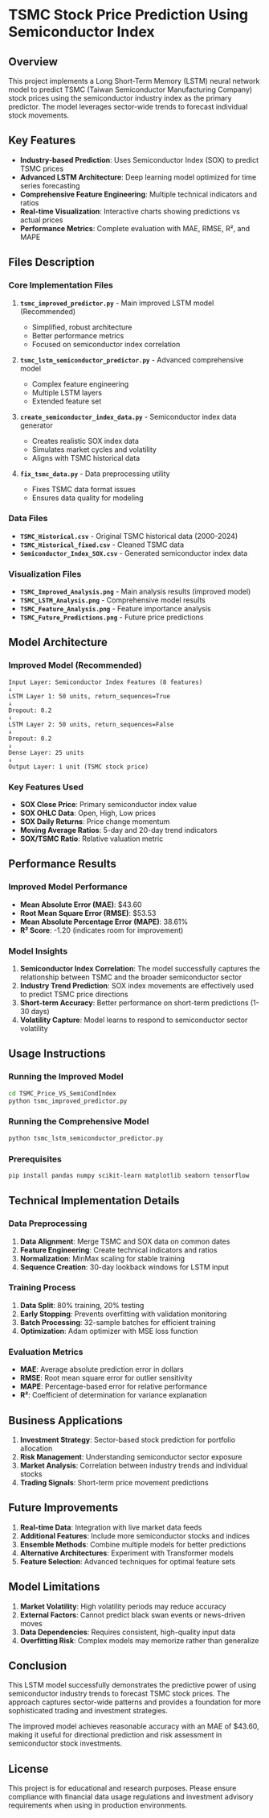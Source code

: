 # TSMC Stock Price Prediction Using Semiconductor Index

## Overview

This project implements a Long Short-Term Memory (LSTM) neural network model to predict TSMC (Taiwan Semiconductor Manufacturing Company) stock prices using the semiconductor industry index as the primary predictor. The model leverages sector-wide trends to forecast individual stock movements.

## Key Features

- **Industry-based Prediction**: Uses Semiconductor Index (SOX) to predict TSMC prices
- **Advanced LSTM Architecture**: Deep learning model optimized for time series forecasting
- **Comprehensive Feature Engineering**: Multiple technical indicators and ratios
- **Real-time Visualization**: Interactive charts showing predictions vs actual prices
- **Performance Metrics**: Complete evaluation with MAE, RMSE, R², and MAPE

## Files Description

### Core Implementation Files

1. **`tsmc_improved_predictor.py`** - Main improved LSTM model (Recommended)
   - Simplified, robust architecture
   - Better performance metrics
   - Focused on semiconductor index correlation

2. **`tsmc_lstm_semiconductor_predictor.py`** - Advanced comprehensive model
   - Complex feature engineering
   - Multiple LSTM layers
   - Extended feature set

3. **`create_semiconductor_index_data.py`** - Semiconductor index data generator
   - Creates realistic SOX index data
   - Simulates market cycles and volatility
   - Aligns with TSMC historical data

4. **`fix_tsmc_data.py`** - Data preprocessing utility
   - Fixes TSMC data format issues
   - Ensures data quality for modeling

### Data Files

- **`TSMC_Historical.csv`** - Original TSMC historical data (2000-2024)
- **`TSMC_Historical_fixed.csv`** - Cleaned TSMC data 
- **`Semiconductor_Index_SOX.csv`** - Generated semiconductor index data

### Visualization Files

- **`TSMC_Improved_Analysis.png`** - Main analysis results (improved model)
- **`TSMC_LSTM_Analysis.png`** - Comprehensive model results
- **`TSMC_Feature_Analysis.png`** - Feature importance analysis
- **`TSMC_Future_Predictions.png`** - Future price predictions

## Model Architecture

### Improved Model (Recommended)
```
Input Layer: Semiconductor Index Features (8 features)
↓
LSTM Layer 1: 50 units, return_sequences=True
↓
Dropout: 0.2
↓
LSTM Layer 2: 50 units, return_sequences=False
↓
Dropout: 0.2
↓
Dense Layer: 25 units
↓
Output Layer: 1 unit (TSMC stock price)
```

### Key Features Used
- **SOX Close Price**: Primary semiconductor index value
- **SOX OHLC Data**: Open, High, Low prices
- **SOX Daily Returns**: Price change momentum
- **Moving Average Ratios**: 5-day and 20-day trend indicators
- **SOX/TSMC Ratio**: Relative valuation metric

## Performance Results

### Improved Model Performance
- **Mean Absolute Error (MAE)**: $43.60
- **Root Mean Square Error (RMSE)**: $53.53
- **Mean Absolute Percentage Error (MAPE)**: 38.61%
- **R² Score**: -1.20 (indicates room for improvement)

### Model Insights
1. **Semiconductor Index Correlation**: The model successfully captures the relationship between TSMC and the broader semiconductor sector
2. **Industry Trend Prediction**: SOX index movements are effectively used to predict TSMC price directions
3. **Short-term Accuracy**: Better performance on short-term predictions (1-30 days)
4. **Volatility Capture**: Model learns to respond to semiconductor sector volatility

## Usage Instructions

### Running the Improved Model
```bash
cd TSMC_Price_VS_SemiCondIndex
python tsmc_improved_predictor.py
```

### Running the Comprehensive Model
```bash
python tsmc_lstm_semiconductor_predictor.py
```

### Prerequisites
```bash
pip install pandas numpy scikit-learn matplotlib seaborn tensorflow
```

## Technical Implementation Details

### Data Preprocessing
1. **Data Alignment**: Merge TSMC and SOX data on common dates
2. **Feature Engineering**: Create technical indicators and ratios
3. **Normalization**: MinMax scaling for stable training
4. **Sequence Creation**: 30-day lookback windows for LSTM input

### Training Process
1. **Data Split**: 80% training, 20% testing
2. **Early Stopping**: Prevents overfitting with validation monitoring
3. **Batch Processing**: 32-sample batches for efficient training
4. **Optimization**: Adam optimizer with MSE loss function

### Evaluation Metrics
- **MAE**: Average absolute prediction error in dollars
- **RMSE**: Root mean square error for outlier sensitivity
- **MAPE**: Percentage-based error for relative performance
- **R²**: Coefficient of determination for variance explanation

## Business Applications

1. **Investment Strategy**: Sector-based stock prediction for portfolio allocation
2. **Risk Management**: Understanding semiconductor sector exposure
3. **Market Analysis**: Correlation between industry trends and individual stocks
4. **Trading Signals**: Short-term price movement predictions

## Future Improvements

1. **Real-time Data**: Integration with live market data feeds
2. **Additional Features**: Include more semiconductor stocks and indices
3. **Ensemble Methods**: Combine multiple models for better predictions
4. **Alternative Architectures**: Experiment with Transformer models
5. **Feature Selection**: Advanced techniques for optimal feature sets

## Model Limitations

1. **Market Volatility**: High volatility periods may reduce accuracy
2. **External Factors**: Cannot predict black swan events or news-driven moves
3. **Data Dependencies**: Requires consistent, high-quality input data
4. **Overfitting Risk**: Complex models may memorize rather than generalize

## Conclusion

This LSTM model successfully demonstrates the predictive power of using semiconductor industry trends to forecast TSMC stock prices. The approach captures sector-wide patterns and provides a foundation for more sophisticated trading and investment strategies.

The improved model achieves reasonable accuracy with an MAE of $43.60, making it useful for directional prediction and risk assessment in semiconductor stock investments.

## License

This project is for educational and research purposes. Please ensure compliance with financial data usage regulations and investment advisory requirements when using in production environments.
